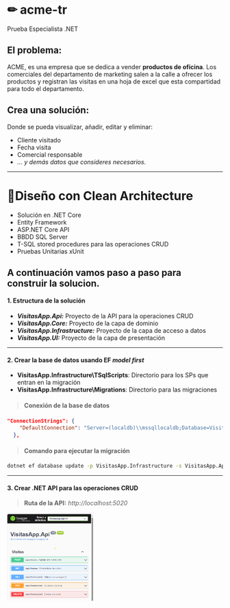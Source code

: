 # ✏ acme-tr
Prueba Especialista .NET

## El problema:
ACME, es una empresa que se dedica a vender **productos de oficina**.
Los comerciales del departamento de marketing salen a la calle a ofrecer los productos y registran las visitas en una hoja de excel que esta compartidad para todo el departamento.

 

## Crea una solución:
Donde se pueda visualizar, añadir, editar y eliminar:
- Cliente visitado
- Fecha visita
- Comercial responsable
- *... y demás datos que consideres necesarios.*

------
# 🌱Diseño con Clean Architecture

- Solución en .NET Core
- Entity Framework
- ASP.NET Core API
- BBDD SQL Server
- T-SQL stored procedures para las operaciones CRUD
- Pruebas Unitarias xUnit

A continuación vamos paso a paso para construir la solucion.
-----
#### 1. Estructura de la solución

- ***VisitasApp.Api:*** Proyecto de la API para la operaciones CRUD
- ***VisitasApp.Core:*** Proyecto de la capa de dominio
- ***VisitasApp.Infrastructure:*** Proyecto de la capa de acceso a datos
- ***VisitasApp.UI:*** Proyecto de la capa de presentación
----

#### 2. Crear la base de datos usando EF *model first*

- **VisitasApp.Infrastructure\TSqlScripts**: Directorio para los SPs que entran en la migración
- **VisitasApp.Infrastructure\Migrations**: Directorio para las migraciones

> #### Conexión de la base de datos 
```json
"ConnectionStrings": {
    "DefaultConnection": "Server=(localdb)\\mssqllocaldb;Database=VisitasAppDb;Trusted_Connection=True;MultipleActiveResultSets=true"
  },
```

> #### Comando para ejecutar la migración
```bash
dotnet ef database update -p VisitasApp.Infrastructure -s VisitasApp.Api
```

-----

#### 3. Crear .NET API para las operaciones CRUD

> **Ruta de la API:**  *http://localhost:5020*

<img src="readme_images/Swagger.png" alt="Swagger" width="40%">

